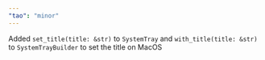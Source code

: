```yaml
---
"tao": "minor"
---
```


Added `set_title(title: &str)` to `SystemTray` and `with_title(title: &str)` to `SystemTrayBuilder` to set the title on MacOS

